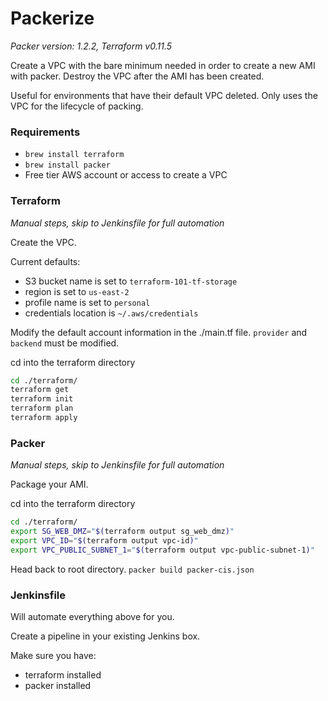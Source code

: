 # Packerize

_Packer version: 1.2.2, Terraform v0.11.5_

Create a VPC with the bare minimum needed in order to create a new AMI with packer. Destroy the VPC after the AMI has been created.

Useful for environments that have their default VPC deleted. Only uses the VPC for the lifecycle of packing.

### **Requirements**

- `brew install terraform`
- `brew install packer`
-  Free tier AWS account or access to create a VPC

### **Terraform**
*Manual steps, skip to Jenkinsfile for full automation*

Create the VPC.

Current defaults: 
- S3 bucket name is set to `terraform-101-tf-storage`
- region is set to `us-east-2`
- profile name is set to `personal`
- credentials location is `~/.aws/credentials`

Modify the default account information in the ./main.tf file. `provider` and `backend` must be modified. 

cd into the terraform directory
```sh
cd ./terraform/
terraform get
terraform init
terraform plan
terraform apply
```

### **Packer**
*Manual steps, skip to Jenkinsfile for full automation*

Package your AMI.

cd into the terraform directory
```sh
cd ./terraform/
export SG_WEB_DMZ="$(terraform output sg_web_dmz)"
export VPC_ID="$(terraform output vpc-id)"
export VPC_PUBLIC_SUBNET_1="$(terraform output vpc-public-subnet-1)"

```
Head back to root directory. 
`packer build packer-cis.json`

### **Jenkinsfile**

Will automate everything above for you. 

Create a pipeline in your existing Jenkins box.

Make sure you have:
- terraform installed
- packer installed
